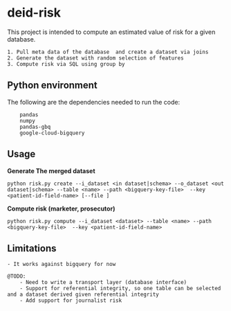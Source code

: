 # deid-risk

This project is intended to compute an estimated value of risk for a given database.

    1. Pull meta data of the database  and create a dataset via joins
    2. Generate the dataset with random selection of features
    3. Compute risk via SQL using group by
## Python environment

The following are the dependencies needed to run the code:

        pandas
        numpy
        pandas-gbq
        google-cloud-bigquery

        
## Usage

**Generate The merged dataset**

    python risk.py create --i_dataset <in dataset|schema> --o_dataset <out dataset|schema> --table <name> --path <bigquery-key-file>  --key <patient-id-field-name> [--file ]


**Compute risk (marketer, prosecutor)**

    python risk.py compute --i_dataset <dataset> --table <name> --path <bigquery-key-file>  --key <patient-id-field-name> 
## Limitations
    - It works against bigquery for now
    
    @TODO:    
        - Need to write a transport layer (database interface)
        - Support for referential integrity, so one table can be selected and a dataset derived given referential integrity
        - Add support for journalist risk